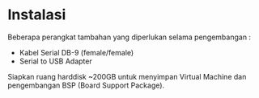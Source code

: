 # Instalasi

Beberapa perangkat tambahan yang diperlukan selama pengembangan :

+ Kabel Serial DB-9 (female/female)
+ Serial to USB Adapter

Siapkan ruang harddisk ~200GB untuk menyimpan Virtual Machine dan pengembangan BSP (Board Support Package).